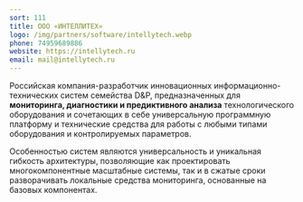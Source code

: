 ```yaml
---
sort: 111
title: ООО «ИНТЕЛЛИТЕХ»
logo: /img/partners/software/intellytech.webp
phone: 74959689886
website: https://intellytech.ru
email: mail@intellytech.ru
---
```


Российская компания-разработчик инновационных информационно-технических систем семейства D&P, предназначенных для **мониторинга, диагностики и предиктивного анализа** технологического оборудования и сочетающих в себе универсальную программную платформу и технические средства для работы с любыми типами оборудования и контролируемых параметров.


Особенностью систем являются универсальность и уникальная гибкость архитектуры, позволяющие как проектировать многокомпонентные масштабные системы, так и в сжатые сроки разворачивать локальные средства мониторинга, основанные на базовых компонентах.
